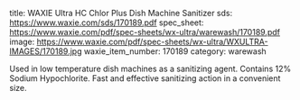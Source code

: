 title: WAXIE Ultra HC Chlor Plus Dish Machine Sanitizer
sds: https://www.waxie.com/sds/170189.pdf
spec_sheet: https://www.waxie.com/pdf/spec-sheets/wx-ultra/warewash/170189.pdf
image: https://www.waxie.com/pdf/spec-sheets/wx-ultra/WXULTRA-IMAGES/170189.jpg
waxie_item_number: 170189
category: warewash

Used in low temperature dish machines as a sanitizing agent. Contains 12% Sodium Hypochlorite. Fast and effective sanitizing action in a convenient size.

